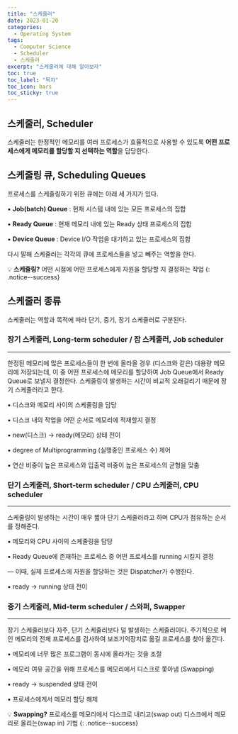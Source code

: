 ```yaml
---
title: "스케줄러"
date: 2023-01-20
categories:
  - Operating System
tags:
  - Computer Science
  - Scheduler
  - 스케줄러
excerpt: "스케줄러에 대해 알아보자"
toc: true
toc_label: "목차"
toc_icon: bars
toc_sticky: true
---
```


## 스케줄러, Scheduler

스케줄러는 한정적인 메모리를 여러 프로세스가 효율적으로 사용할 수 있도록 **어떤 프로세스에게 메모리를 할당할 지 선택하는 역할**을 담당한다.

## 스케줄링 큐, Scheduling Queues

프로세스를 스케줄링하기 위한 큐에는 아래 세 가지가 있다.

▪️ **Job(batch) Queue** : 현재 시스템 내에 있는 모든 프로세스의 집합

▪️ **Ready Queue** : 현재 메모리 내에 있는 Ready 상태 프로세스의 집합

▪️ **Device Queue** : Device I/O 작업을 대기하고 있는 프로세스의 집합

다시 말해 스케줄러는 각각의 큐에 프로세스들을 넣고 빼주는 역할을 한다.

💡 **스케줄링?** 어떤 시점에 어떤 프로세스에게 자원을 할당할 지 결정하는 작업
{: .notice--success}

## 스케줄러 종류

스케줄러는 역할과 목적에 따라 단기, 중기, 장기 스케줄러로 구분된다.

### 장기 스케줄러, Long-term scheduler / 잡 스케줄러, Job scheduler

---

한정된 메모리에 많은 프로세스들이 한 번에 올라올 경우 (디스크와 같은) 대용량 메모리에 저장되는데, 이 중 어떤 프로세스에 메모리를 할당하여 Job Queue에서 Ready Queue로 보낼지 결정한다. 스케줄링이 발생하는 시간이 비교적 오래걸리기 때문에 장기 스케줄러라고 한다. 

▪️ 디스크와 메모리 사이의 스케줄링을 담당

▪️ 디스크 내의 작업을 어떤 순서로 메모리에 적재할지 결정

▪️ new(디스크) → ready(메모리) 상태 전이

▪️ degree of Multiprogramming (실행중인 프로세스 수) 제어

▪️ 연산 비중이 높은 프로세스와 입출력 비중이 높은 프로세스의 균형을 맞춤

### 단기 스케줄러, Short-term scheduler / CPU 스케줄러, CPU scheduler

---

스케줄링이 발생하는 시간이 매우 짧아 단기 스케줄러라고 하며 CPU가 점유하는 순서를 정해준다.

▪️ 메모리와 CPU 사이의 스케줄링을 담당

▪️ Ready Queue에 존재하는 프로세스 중 어떤 프로세스를 running 시킬지 결정

— 이때, 실제 프로세스에 자원을 할당하는 것은 Dispatcher가 수행한다.

▪️ ready → running 상태 전이

### 중기 스케줄러, Mid-term scheduler / 스와퍼, Swapper

---

장기 스케줄러보다 자주, 단기 스케줄러보다 덜 발생하는 스케줄러이다. 주기적으로 메인 메모리의 전체 프로세스를 검사하여 보조기억장치로 옮길 프로세스를 찾아 옮긴다.

▪️ 메모리에 너무 많은 프로그램이 동시에 올라가는 것을 조절

▪️ 메모리 여유 공간을 위해 프로세스를 메모리에서 디스크로 쫓아냄 (Swapping)

▪️ ready → suspended 상태 전이

▪️ 프로세스에게서 메모리 할당 해제

💡 **Swapping?** 프로세스를 메모리에서 디스크로 내리고(swap out) 디스크에서 메모리로 올리는(swap in) 기법
{: .notice--success}